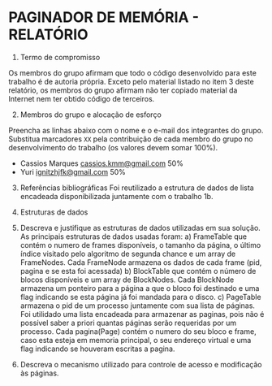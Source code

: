 # PAGINADOR DE MEMÓRIA - RELATÓRIO

1. Termo de compromisso

Os membros do grupo afirmam que todo o código desenvolvido para este
trabalho é de autoria própria.  Exceto pelo material listado no item
3 deste relatório, os membros do grupo afirmam não ter copiado
material da Internet nem ter obtido código de terceiros.

2. Membros do grupo e alocação de esforço

Preencha as linhas abaixo com o nome e o e-mail dos integrantes do
grupo.  Substitua marcadores `XX` pela contribuição de cada membro
do grupo no desenvolvimento do trabalho (os valores devem somar
100%).

  * Cassios Marques <cassios.kmm@gmail.com> 50%
  * Yuri <ignitzhjfk@gmail.com> 50%

3. Referências bibliográficas
    Foi reutilizado a estrutura de dados de lista encadeada
    disponibilizada juntamente com o trabalho 1b.

4. Estruturas de dados

  1. Descreva e justifique as estruturas de dados utilizadas em sua solução.
    As principais estruturas de dados usadas foram:
    a) FrameTable que contém o numero de frames disponíveis, o tamanho da página, o último índice 
        visitado pelo algoritmo de segunda chance e um array de FrameNodes. Cada FrameNode armazena
        os dados de cada frame (pid, pagina e se esta foi acessada)
    b) BlockTable que contém o número de blocos disponíveis e um array de BlockNodes. Cada BlockNode
        armazena um ponteiro para a página a que o bloco foi destinado e uma flag indicando se esta página
        já foi mandada para o disco.
    c) PageTable armazena o pid de um processo juntamente com sua lista de páginas.
        Foi utilidado uma lista encadeada para armazenar as paginas, pois não é possível
        saber a priori quantas páginas serão requeridas por um processo.
        Cada pagina(Page) contém o numero do seu bloco e frame, caso esta esteja em memoria principal,
        o seu endereço virtual e uma flag indicando se houveram escritas a pagina.

  2. Descreva o mecanismo utilizado para controle de acesso
     e modificação às páginas.
